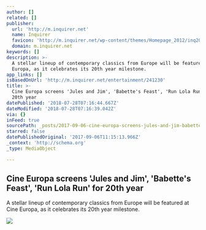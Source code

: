 ```yaml
---
author: []
related: []
publisher:
  url: 'http://m.inquirer.net'
  name: Inquirer
  favicon: 'http://m.inquirer.net/wp-content/themes/Homepage_2012/inq2013/favicon.ico'
  domain: m.inquirer.net
keywords: []
description: >-
  A stellar lineup of contemporary classics from Europe will be featured at Cine
  Europa, as it celebrates its 20th year milestone.
app_links: []
isBasedOnUrl: 'http://m.inquirer.net/entertainment/241230'
title: >-
  Cine Europa screens 'Jules and Jim', 'Babette's Feast', 'Run Lola Run' for
  20th year
datePublished: '2018-07-28T07:16:44.667Z'
dateModified: '2018-07-28T07:16:39.042Z'
via: {}
inFeed: true
sourcePath: _posts/2017-09-06-cine-europa-screens-jules-and-jim-babettes-feast-run.md
starred: false
datePublishedOriginal: '2017-09-06T11:15:13.966Z'
_context: 'http://schema.org'
_type: MediaObject

---
```

<article style=""><h1>Cine Europa screens 'Jules and Jim', 'Babette's Feast', 'Run Lola Run' for 20th year</h1><p>A stellar lineup of contemporary classics from Europe will be featured at Cine Europa, as it celebrates its 20th year milestone.</p><img src="http://entertainment.inquirer.net/wp-content/blogs.dir/6/files/2017/09/20994202_386159011786944_748541220361626014_n-600x226.jpg" /></article>